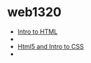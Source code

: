 # web1320
 
<ul>
    <li><a href="intro_to_html/index.html" target="_blank">Intro to HTML</a><li>
    <li><a href="html5.html/index.html" target="_blank"> Html5 and Intro to CSS</a><li>
<ul>